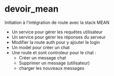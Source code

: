 # devoir_mean
Initiation  à l'intégration de route avec la stack MEAN

- Un service pour gérer les requêtes utilisateur  
- Un service pour gérer les réponses du serveur  
- Modifier la route auth pour y ajouter le login
- Un model pour crèer un chat   
- Une route et sont controleur pour le chat :
    - Créer un message chat
    - Supprimer un message (utilisateur)
    - charger les nouveaux messages

